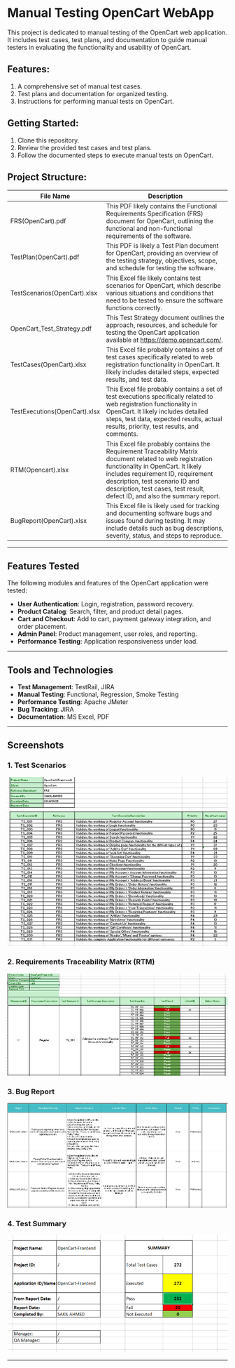 # Manual Testing OpenCart WebApp
This project is dedicated to manual testing of the OpenCart web application. It includes test cases, test plans, and documentation to guide manual testers in evaluating the functionality and usability of OpenCart.

## Features:
1. A comprehensive set of manual test cases.
2. Test plans and documentation for organized testing.
3. Instructions for performing manual tests on OpenCart.


## Getting Started:

1. Clone this repository.
2. Review the provided test cases and test plans.
3. Follow the documented steps to execute manual tests on OpenCart.



## Project Structure:

| File Name | Description |
|--------------|-------------|
| FRS(OpenCart).pdf   | This PDF likely contains the Functional Requirements Specification (FRS) document for OpenCart, outlining the functional and non-functional requirements of the software. |
| TestPlan(OpenCart).pdf   | This PDF is likely a Test Plan document for OpenCart, providing an overview of the testing strategy, objectives, scope, and schedule for testing the software. | 
| TestScenarios(OpenCart).xlsx | This Excel file likely contains test scenarios for OpenCart, which describe various situations and conditions that need to be tested to ensure the software functions correctly. | 
| OpenCart_Test_Strategy.pdf | This Test Strategy document outlines the approach, resources, and schedule for testing the OpenCart application available at https://demo.opencart.com/. | 
| TestCases(OpenCart).xlsx | This Excel file probably contains a set of test cases specifically related to web registration functionality in OpenCart. It likely includes detailed steps, expected results, and test data. |
| TestExecutions(OpenCart).xlsx | This Excel file probably contains a set of test executions specifically related to web registration functionality in OpenCart. It likely includes detailed steps, test data, expected results, actual results, priority, test results, and comments. |
| RTM(Opencart).xlsx | This Excel file probably contains the Requirement Traceability Matrix document related to web registration functionality in OpenCart. It likely includes requirement ID, requirement description, test scenario ID and description, test cases, test result, defect ID, and also the summary report. |
| BugReport(OpenCart).xlsx | This Excel file is likely used for tracking and documenting software bugs and issues found during testing. It may include details such as bug descriptions, severity, status, and steps to reproduce. |


---

## **Features Tested**
The following modules and features of the OpenCart application were tested:
- **User Authentication**: Login, registration, password recovery.
- **Product Catalog**: Search, filter, and product detail pages.
- **Cart and Checkout**: Add to cart, payment gateway integration, and order placement.
- **Admin Panel**: Product management, user roles, and reporting.
- **Performance Testing**: Application responsiveness under load.

---

## **Tools and Technologies**
- **Test Management**: TestRail, JIRA
- **Manual Testing**: Functional, Regression, Smoke Testing
- **Performance Testing**: Apache JMeter
- **Bug Tracking**: JIRA
- **Documentation**: MS Excel, PDF

---
## **Screenshots**

### 1. Test Scenarios
![Test Scenarios](Screenshots/test_scenarios.PNG)


### 2. Requirements Traceability Matrix (RTM)
![RTM](Screenshots/rtm.PNG)

### 3. Bug Report
![Bug Report](Screenshots/bug_report.PNG)

### 4. Test Summary
![Test Summary](Screenshots/test_summary.PNG)

---






